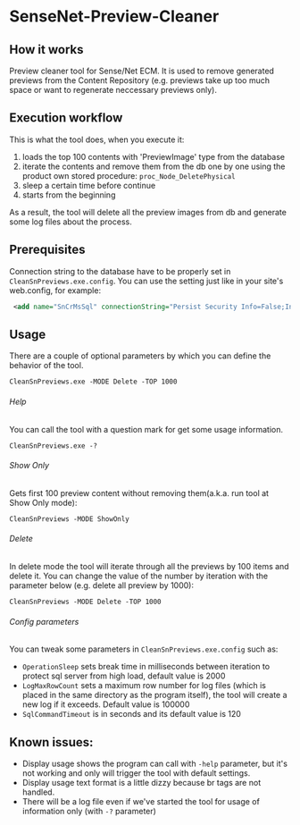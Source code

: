 # SenseNet-Preview-Cleaner

## How it works

Preview cleaner tool for Sense/Net ECM. It is used to remove generated previews from the Content Repository (e.g. previews take up too much space or want to regenerate neccessary previews only). 

## Execution workflow

This is what the tool does, when you execute it:

1. loads the top 100 contents with 'PreviewImage' type from the database
2. iterate the contents and remove them from the db one by one using the product own stored procedure: `proc_Node_DeletePhysical`
3. sleep a certain time before continue
4. starts from the beginning

As a result, the tool will delete all the preview images from db and generate some log files about the process.

## Prerequisites

Connection string to the database have to be properly set in `CleanSnPreviews.exe.config`. You can use the setting just like in your site's web.config, for example:
```xml
 <add name="SnCrMsSql" connectionString="Persist Security Info=False;Initial Catalog=SenseNetContentRepository;Data Source=MySenseNetContentRepositoryDatasource;Integrated Security=true" providerName="System.Data.SqlClient" />
```

## Usage

There are a couple of optional parameters by which you can define the behavior of the tool.
```
CleanSnPreviews.exe -MODE Delete -TOP 1000
```

###### Help

You can call the tool with a question mark for get some usage information.
```
CleanSnPreviews.exe -? 
```

###### Show Only

Gets first 100 preview content without removing them(a.k.a. run tool at Show Only mode):
```
CleanSnPreviews -MODE ShowOnly
```

###### Delete

In delete mode the tool will iterate through all the previews by 100 items and delete it. You can change the value of the number by iteration with the parameter below (e.g. delete all preview by 1000):
```
CleanSnPreviews -MODE Delete -TOP 1000
```

###### Config parameters
You can tweak some parameters in `CleanSnPreviews.exe.config` such as:

- `OperationSleep` sets break time in milliseconds between iteration to protect sql server from high load, default value is 2000 
- `LogMaxRowCount` sets a maximum row number for log files (which is placed in the same directory as the program itself), the tool will create a new log if it exceeds. Default value is 100000
- `SqlCommandTimeout` is in seconds and its default value is 120 

## Known issues:

- Display usage shows the program can call with `-help` parameter, but it's not working and only will trigger the tool with default settings.
- Display usage text format is a little dizzy because br tags are not handled.
- There will be a log file even if we've started the tool for usage of information only (with `-?` parameter)
